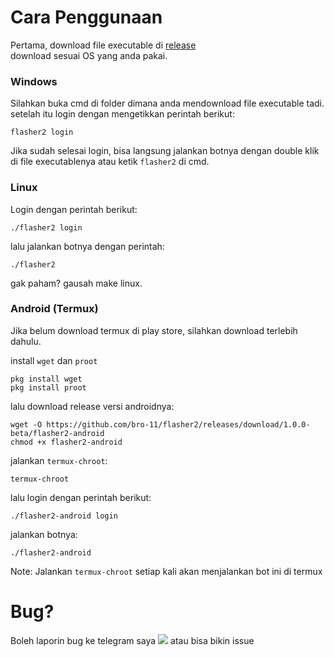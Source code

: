 # Cara Penggunaan
Pertama, download file executable di [release](https://github.com/bro-11/flasher2/releases/tag/1.0.0-beta)\
download sesuai OS yang anda pakai.

### Windows
Silahkan buka cmd di folder dimana anda mendownload file executable tadi.\
setelah itu login dengan mengetikkan perintah berikut:
```
flasher2 login
```
Jika sudah selesai login, bisa langsung jalankan botnya dengan double klik di file executablenya atau ketik `flasher2` di cmd.

### Linux
Login dengan perintah berikut:
```
./flasher2 login
```
lalu jalankan botnya dengan perintah:
```
./flasher2
```
gak paham? gausah make linux.

### Android (Termux)
Jika belum download termux di play store, silahkan download terlebih dahulu.

install `wget` dan `proot`
```
pkg install wget
pkg install proot
```
lalu download release versi androidnya:
```
wget -O https://github.com/bro-11/flasher2/releases/download/1.0.0-beta/flasher2-android
chmod +x flasher2-android
```
jalankan `termux-chroot`:
```
termux-chroot
```
lalu login dengan perintah berikut:
```
./flasher2-android login
```
jalankan botnya:
```
./flasher2-android
```
Note: Jalankan `termux-chroot` setiap kali akan menjalankan bot ini di termux
# Bug?
Boleh laporin bug ke telegram saya [<img src="https://img.shields.io/badge/telegram-bro12221-blue?style=flat&logo=telegram">](https://t.me/bro12221) atau bisa bikin issue
